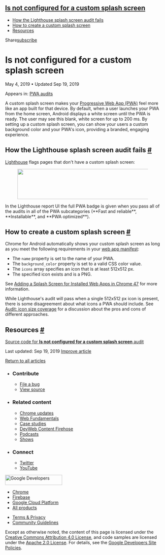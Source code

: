 ## <a href="#is-not-configured-for-a-custom-splash-screen" class="w-toc__header--link">Is not configured for a custom splash screen</a>

- [How the Lighthouse splash screen audit fails](#how-the-lighthouse-splash-screen-audit-fails)
- [How to create a custom splash screen](#how-to-create-a-custom-splash-screen)
- [Resources](#resources)

Share<a href="/newsletter/" class="gc-analytics-event w-actions__fab w-actions__fab--subscribe"><span>subscribe</span></a>

# Is not configured for a custom splash screen

May 4, 2019 <span class="w-author__separator">•</span> Updated Sep 19, 2019

<span class="w-post-signpost__title">Appears in:</span> <a href="/lighthouse-pwa" class="w-post-signpost__link">PWA audits</a>

A custom splash screen makes your [Progressive Web App (PWA)](/discover-installable) feel more like an app built for that device. By default, when a user launches your PWA from the home screen, Android displays a white screen until the PWA is ready. The user may see this blank, white screen for up to 200 ms. By setting up a custom splash screen, you can show your users a custom background color and your PWA's icon, providing a branded, engaging experience.

## How the Lighthouse splash screen audit fails <a href="#how-the-lighthouse-splash-screen-audit-fails" class="w-headline-link">#</a>

[Lighthouse](https://developers.google.com/web/tools/lighthouse/) flags pages that don't have a custom splash screen:

<figure><img src="https://web-dev.imgix.net/image/tcFciHGuF3MxnTr1y5ue01OGLBn2/CKrrTDSCZ0XLZ7ABKlZt.png?auto=format" class="w-screenshot" sizes="(min-width: 800px) 800px, calc(100vw - 48px)" srcset="https://web-dev.imgix.net/image/tcFciHGuF3MxnTr1y5ue01OGLBn2/CKrrTDSCZ0XLZ7ABKlZt.png?auto=format&amp;w=200 200w, https://web-dev.imgix.net/image/tcFciHGuF3MxnTr1y5ue01OGLBn2/CKrrTDSCZ0XLZ7ABKlZt.png?auto=format&amp;w=228 228w, https://web-dev.imgix.net/image/tcFciHGuF3MxnTr1y5ue01OGLBn2/CKrrTDSCZ0XLZ7ABKlZt.png?auto=format&amp;w=260 260w, https://web-dev.imgix.net/image/tcFciHGuF3MxnTr1y5ue01OGLBn2/CKrrTDSCZ0XLZ7ABKlZt.png?auto=format&amp;w=296 296w, https://web-dev.imgix.net/image/tcFciHGuF3MxnTr1y5ue01OGLBn2/CKrrTDSCZ0XLZ7ABKlZt.png?auto=format&amp;w=338 338w, https://web-dev.imgix.net/image/tcFciHGuF3MxnTr1y5ue01OGLBn2/CKrrTDSCZ0XLZ7ABKlZt.png?auto=format&amp;w=385 385w, https://web-dev.imgix.net/image/tcFciHGuF3MxnTr1y5ue01OGLBn2/CKrrTDSCZ0XLZ7ABKlZt.png?auto=format&amp;w=439 439w, https://web-dev.imgix.net/image/tcFciHGuF3MxnTr1y5ue01OGLBn2/CKrrTDSCZ0XLZ7ABKlZt.png?auto=format&amp;w=500 500w, https://web-dev.imgix.net/image/tcFciHGuF3MxnTr1y5ue01OGLBn2/CKrrTDSCZ0XLZ7ABKlZt.png?auto=format&amp;w=571 571w, https://web-dev.imgix.net/image/tcFciHGuF3MxnTr1y5ue01OGLBn2/CKrrTDSCZ0XLZ7ABKlZt.png?auto=format&amp;w=650 650w, https://web-dev.imgix.net/image/tcFciHGuF3MxnTr1y5ue01OGLBn2/CKrrTDSCZ0XLZ7ABKlZt.png?auto=format&amp;w=741 741w, https://web-dev.imgix.net/image/tcFciHGuF3MxnTr1y5ue01OGLBn2/CKrrTDSCZ0XLZ7ABKlZt.png?auto=format&amp;w=845 845w, https://web-dev.imgix.net/image/tcFciHGuF3MxnTr1y5ue01OGLBn2/CKrrTDSCZ0XLZ7ABKlZt.png?auto=format&amp;w=964 964w, https://web-dev.imgix.net/image/tcFciHGuF3MxnTr1y5ue01OGLBn2/CKrrTDSCZ0XLZ7ABKlZt.png?auto=format&amp;w=1098 1098w, https://web-dev.imgix.net/image/tcFciHGuF3MxnTr1y5ue01OGLBn2/CKrrTDSCZ0XLZ7ABKlZt.png?auto=format&amp;w=1252 1252w, https://web-dev.imgix.net/image/tcFciHGuF3MxnTr1y5ue01OGLBn2/CKrrTDSCZ0XLZ7ABKlZt.png?auto=format&amp;w=1428 1428w, https://web-dev.imgix.net/image/tcFciHGuF3MxnTr1y5ue01OGLBn2/CKrrTDSCZ0XLZ7ABKlZt.png?auto=format&amp;w=1600 1600w" width="800" height="98" /></figure>In the Lighthouse report UI the full PWA badge is given when you pass all of the audits in all of the PWA subcategories (**Fast and reliable**, **Installable**, and **PWA optimized**).

## How to create a custom splash screen <a href="#how-to-create-a-custom-splash-screen" class="w-headline-link">#</a>

Chrome for Android automatically shows your custom splash screen as long as you meet the following requirements in your [web app manifest](/add-manifest):

- The `name` property is set to the name of your PWA.
- The `background_color` property is set to a valid CSS color value.
- The `icons` array specifies an icon that is at least 512x512 px.
- The specified icon exists and is a PNG.

See [Adding a Splash Screen for Installed Web Apps in Chrome 47](https://developers.google.com/web/updates/2015/10/splashscreen) for more information.

While Lighthouse's audit will pass when a single 512x512 px icon is present, there is some disagreement about what icons a PWA should include. See [Audit: icon size coverage](https://github.com/GoogleChrome/lighthouse/issues/291) for a discussion about the pros and cons of different approaches.

## Resources <a href="#resources" class="w-headline-link">#</a>

[Source code for **Is not configured for a custom splash screen** audit](https://github.com/GoogleChrome/lighthouse/blob/master/lighthouse-core/audits/splash-screen.js)

<span class="w-mr--sm">Last updated: Sep 19, 2019 </span>[Improve article](https://github.com/GoogleChrome/web.dev/blob/master/src/site/content/en/lighthouse-pwa/splash-screen/index.md)

<a href="/lighthouse-pwa" class="gc-analytics-event w-article-navigation__link w-article-navigation__link--back w-article-navigation__link--single">Return to all articles</a>

- ### Contribute

  - <a href="https://github.com/GoogleChrome/web.dev/issues/new?assignees=&amp;labels=bug&amp;template=bug_report.md&amp;title=" class="w-footer__linkbox-link">File a bug</a>
  - <a href="https://github.com/googlechrome/web.dev" class="w-footer__linkbox-link">View source</a>

- ### Related content

  - <a href="https://blog.chromium.org/" class="w-footer__linkbox-link">Chrome updates</a>
  - <a href="https://developers.google.com/web/" class="w-footer__linkbox-link">Web Fundamentals</a>
  - <a href="https://developers.google.com/web/showcase/" class="w-footer__linkbox-link">Case studies</a>
  - <a href="https://devwebfeed.appspot.com/" class="w-footer__linkbox-link">DevWeb Content Firehose</a>
  - <a href="/podcasts/" class="w-footer__linkbox-link">Podcasts</a>
  - <a href="/shows/" class="w-footer__linkbox-link">Shows</a>

- ### Connect

  - <a href="https://www.twitter.com/ChromiumDev" class="w-footer__linkbox-link">Twitter</a>
  - <a href="https://www.youtube.com/user/ChromeDevelopers" class="w-footer__linkbox-link">YouTube</a>

<a href="https://developers.google.com/" class="w-footer__utility-logo-link"><img src="/images/lockup-color.png" alt="Google Developers" class="w-footer__utility-logo" width="185" height="33" /></a>

- <a href="https://developer.chrome.com/" class="w-footer__utility-link">Chrome</a>
- <a href="https://firebase.google.com/" class="w-footer__utility-link">Firebase</a>
- <a href="https://cloud.google.com/" class="w-footer__utility-link">Google Cloud Platform</a>
- <a href="https://developers.google.com/products" class="w-footer__utility-link">All products</a>

<!-- -->

- <a href="https://policies.google.com/" class="w-footer__utility-link">Terms &amp; Privacy</a>
- <a href="/community-guidelines/" class="w-footer__utility-link">Community Guidelines</a>

Except as otherwise noted, the content of this page is licensed under the [Creative Commons Attribution 4.0 License](https://creativecommons.org/licenses/by/4.0/), and code samples are licensed under the [Apache 2.0 License](https://www.apache.org/licenses/LICENSE-2.0). For details, see the [Google Developers Site Policies](https://developers.google.com/terms/site-policies).
